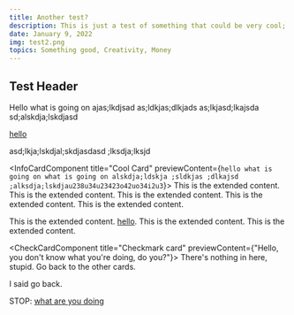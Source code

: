 ```yaml
---
title: Another test?
description: This is just a test of something that could be very cool; just seeing how it works. If it looks good, then obviously, that is good.
date: January 9, 2022
img: test2.png
topics: Something good, Creativity, Money
---
```


## Test Header

Hello what is going on ajas;lkdjsad
as;ldkjas;dlkjads
as;lkjasd;lkajsda
sd;alskdja;lskdjasd

[hello](www.google.com)


asd;lkja;lskdjal;skdjasdasd
;lksdja;lksjd

<InfoCardComponent title="Cool Card" previewContent={`hello what is going on
what is going on
alskdja;ldskja ;sldkjas ;dlkajsd ;alksdja;lskdjau238u34u23423o42uo34i2u3`}>
This is the extended content. This is the extended content. This is the extended content. This is the extended content.
This is the extended content.

This is the extended content. [hello](www.google.com).
This is the extended content.
This is the extended content.
</InfoCardComponent>

<CheckCardComponent title="Checkmark card" previewContent={"Hello, you don't know what you're doing, do you?"}>
There's nothing in here, stupid. Go back to the other cards.

I said go back.





STOP: [what are you doing](www.google.com)
</CheckCardComponent>